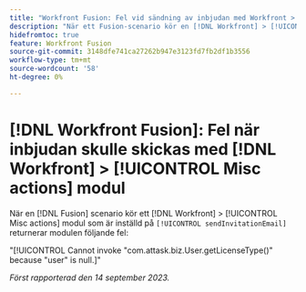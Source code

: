 ```yaml
---
title: "Workfront Fusion: Fel vid sändning av inbjudan med Workfront > Andra åtgärder-modul"
description: "När ett Fusion-scenario kör en [!DNL Workfront] > [!UICONTROL Misc actions] modulen som är inställd på åtgärden sendInvitationEmail returnerar modulen ett fel."
hidefromtoc: true
feature: Workfront Fusion
source-git-commit: 3148dfe741ca27262b947e3123fd7fb2df1b3556
workflow-type: tm+mt
source-wordcount: '58'
ht-degree: 0%

---
```



# [!DNL Workfront Fusion]: Fel när inbjudan skulle skickas med [!DNL Workfront] > [!UICONTROL Misc actions] modul

När en [!DNL Fusion] scenario kör ett [!DNL Workfront] > [!UICONTROL Misc actions] modul som är inställd på `[!UICONTROL sendInvitationEmail]` returnerar modulen följande fel:

&quot;[!UICONTROL Cannot invoke "com.attask.biz.User.getLicenseType()" because "user" is null.]&quot;

_Först rapporterad den 14 september 2023._
